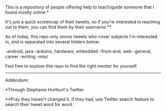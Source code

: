 This is a repository of people offering help to teach/guide someone that I found mostly online.*

It's just a quick screencap of their tweets, so if you're interested in reaching out to them, you can find them by their username.**

As of today, this repo only stores tweets who cover subjects I'm interested in, and is separated into several folders below:

-android, java
-arduino, hardware, embedded
-front-end, web
-general, career
-writing
-misc

Feel free to explore this repo to find the right mentor for yourself.



---------

Addendum:

*Through Stephanie Hurlburt's Twitter.

**Pray they haven't changed it, if they had, use Twitter search feature to search their tweet word for word.
